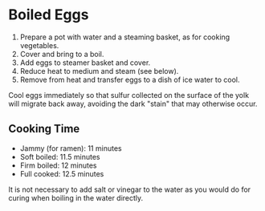 # Boiled Eggs

1. Prepare a pot with water and a steaming basket, as for cooking vegetables.
2. Cover and bring to a boil.
3. Add eggs to steamer basket and cover.
4. Reduce heat to medium and steam (see below).
5. Remove from heat and transfer eggs to a dish of ice water to cool.

Cool eggs immediately so that sulfur collected on the surface of the yolk will
migrate back away, avoiding the dark "stain" that may otherwise occur.

## Cooking Time

- Jammy (for ramen): 11 minutes
- Soft boiled: 11.5 minutes
- Firm boiled: 12 minutes
- Full cooked: 12.5 minutes

It is not necessary to add salt or vinegar to the water as you would do for curing when boiling in the water directly.
